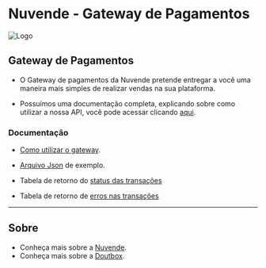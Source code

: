 # Nuvende - Gateway de Pagamentos

![Logo](https://www.nuvende.com.br/img/logo.svg)

## Gateway de Pagamentos

 - O Gateway de pagamentos da Nuvende pretende entregar a você uma maneira mais simples de realizar vendas na sua plataforma.

 - Possuímos uma documentação completa, explicando sobre como utilizar a nossa API, você pode acessar clicando [aqui](https://app.swaggerhub.com/apis-docs/Nuvende9/NuvendeGatewayPagamentos/1.0.2).

### Documentação

 - [Como utilizar o gateway](https://app.swaggerhub.com/apis-docs/Nuvende9/NuvendeGatewayPagamentos/1.0.2).

 - [Arquivo Json](https://github.com/nuvende/gateway-pagamentos/blob/master/gateway-de-pagamentos.json)  de exemplo.

 - Tabela de retorno do [status das transações](https://github.com/nuvende/gateway-pagamentos/blob/master/docs/return-types/transactions/transactions-status.md)

 - Tabela de retorno de [erros nas transações](https://github.com/nuvende/gateway-pagamentos/blob/master/docs/return-types/transactions/transactions-errors.md)

-----

## Sobre

 - Conheça mais sobre a [Nuvende](https://www.nuvende.com.br/).
 - Conheça mais sobre a [Doutbox](https://doutbox.com.br/).